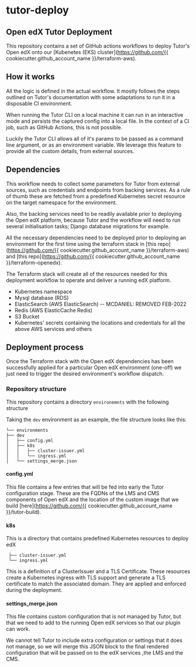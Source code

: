 # tutor-deploy
##  Open edX Tutor Deployment
This repository contains a set of GitHub actions workflows to deploy Tutor's Open edX onto our [Kubenetes (EKS) cluster](https://github.com/{{ cookiecutter.github_account_name }}/terraform-aws).


## How it works
All the logic is defined in the actual workflow. It mostly follows the steps outlined on  Tutor's documentation with some adaptations to run it in a disposable CI environment.

When running the Tutor CLI on a local machine it can run in an interactive mode and persists the captured config into a local file. In the context of a CI job, such as GitHub Actions, this is not possible.

Luckily the Tutor CLI allows all of it's params to be passed as a command line argument, or as an environment variable. We leverage this feature to provide all the custom details, from external sources.


## Dependencies
This workflow needs to collect some parameters for Tutor from external sources, such as credentials and endpoints from backing services. As a rule of thumb these are fetched from a predefined Kubernetes secret resource on the target namespace for the environment.

Also, the backing services need to be readily available prior to deploying the Open edX platform, because Tutor and the workflow will need to run several initialisation tasks; Django database migrations for example.

All the necessary dependencies need to be deployed prior to deploying an environment for the first time using the terraform stack in [this repo](https://github.com/{{ cookiecutter.github_account_name }}/terraform-aws) and [this repo](https://github.com/{{ cookiecutter.github_account_name }}/terraform-openedx).

The Terraform stack will create all of the resources needed for this deployment workflow to operate and deliver a running edX platform.
- Kubernetes namespace
- Mysql database (RDS)
- ElasticSearch (AWS ElasticSearch) -- MCDANIEL: REMOVED FEB-2022
- Redis (AWS ElasticCache Redis)
- S3 Bucket
- Kubernetes' secrets containing the locations and credentials for all the above AWS services and others


## Deployment process
Once the Terraform stack with the Open edX dependencies has been successfully applied for a particular Open edX environment (one-off) we just need to trigger the desired environment's workflow dispatch.

### Repository structure
This repository contains a directory `environemnts` with the following structure

Taking the `dev` environment as an example, the file structure looks like this:

```
└── environments
├── dev
│   ├── config.yml
│   ├── k8s
│   │   ├── cluster-issuer.yml
│   │   └── ingress.yml
│   └── settings_merge.json
```

#### config.yml
This file contains a few entries that will be fed into early the Tutor configuration stage.
These are the FQDNs of the LMS and CMS components of Open edX and the location of the custom image that we build [here](https://github.com/{{ cookiecutter.github_account_name }}/tutor-build).

#### k8s

This is a directory that contains predefined Kubernetes resources to deploy edX

     ├── cluster-issuer.yml
     └── ingress.yml

This is a definition of a ClusterIssuer and a TLS Certificate.
These resources create a Kubernetes ingress with TLS support and generate a TLS certificate to match the associated domain.
They are applied and enforced during the deployment.

#### settings_merge.json
This file contains custom configuration that is not managed by Tutor, but that we need to add to the running Open edX services so that our plugin can work.

We cannot tell Tutor to include extra configuration or settings that it does not manage,
so we will merge this JSON block to the final rendered configuration that will be passed on to the edX services ,the LMS and the CMS.
